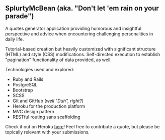 ## SplurtyMcBean (aka. "Don't let 'em rain on your parade")

A quotes generator application providing humorous and insightful perspective and advice when encountering challenging personalities in daily life.

Tutorial-based creation but heavily customized with significant structure (HTML) and style (CSS) modifications. Self-directed execution to establish "pagination" functionality of data provided, as well.

Technologies used and explored:
* Ruby and Rails
* PostgreSQL
* Bootstrap
* SCSS
* Git and GitHub (_well "Duh", right?_)
* Heroku for the production platform
* MVC design pattern
* RESTful routing sans scaffolding

Check it out on Heroku [here](https://splurtymcbean.herokuapp.com)! Feel free to contribute a quote, but please be topically relevant with your submissions.
